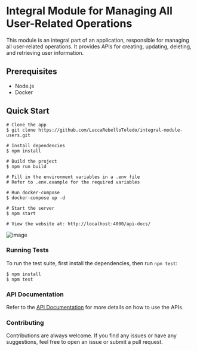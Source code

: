 # Integral Module for Managing All User-Related Operations

This module is an integral part of an application, responsible for managing all user-related operations. It provides APIs for creating, updating, deleting, and retrieving user information.

## Prerequisites

- Node.js
- Docker

## Quick Start

```console
# Clone the app
$ git clone https://github.com/LuccaRebelloToledo/integral-module-users.git

# Install dependencies
$ npm install

# Build the project
$ npm run build

# Fill in the environment variables in a .env file
# Refer to .env.example for the required variables

# Run docker-compose
$ docker-compose up -d

# Start the server
$ npm start

# View the website at: http://localhost:4000/api-docs/
```
![image](https://github.com/LuccaRebelloToledo/integral-module-users/assets/99377036/092e45d1-e454-4846-b5cd-e26e33602511)

### Running Tests

To run the test suite, first install the dependencies, then run `npm test`:

```console
$ npm install
$ npm test
```

### API Documentation
Refer to the [API Documentation](http://localhost:4000/api-docs/) for more details on how to use the APIs.

### Contributing
Contributions are always welcome. If you find any issues or have any suggestions, feel free to open an issue or submit a pull request.
